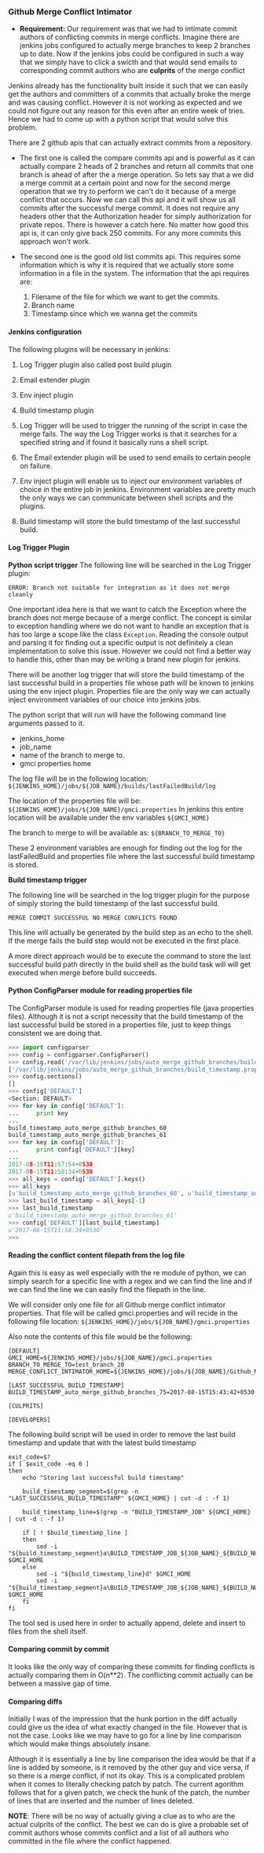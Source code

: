 ### Github Merge Conflict Intimator

- **Requirement:** Our requirement was that we had to intimate commit authors of conflicting 
commits in merge conflicts. Imagine there are jenkins jobs configured to actually merge branches to
 keep 2 branches up to date. Now if the jenkins jobs could be configured in such a way that we
  simply have to click a swicth and that would send emails to corresponding commit authors who are
   **culprits** of the merge conflict

Jenkins already has the functionality built inside it such that we can easily get the authors and
committers of a commits that actually broke the merge and was causing conflict. However it is not working as expected and we could not figure out any reason for this even after an entire week of tries. Hence we had to come up with a python script that would solve this problem. 

There are 2 github apis that can actually extract commits from a repository.

- The first one is called the compare commits api and is powerful as it can actually compare 2 heads of 2 branches and return all commits that one branch is ahead of after the a merge operation. So lets say that a we did a merge commit at a certain point and now for the second merge operation that we try to perform we can't do it because of a merge conflict that occurs. Now we can call this api and it will show us all commits after the successful merge commit. It does not require any headers other that the Authorization header for simply authorization for private repos. There is however a catch here. No matter how good this api is, it can only give back 250 commits. For any more commits this approach won't work.

- The second one is the good old list commits api. This requires some information which is why it is required that we actually store some information in a file in the system. The information that the api requires are:
    1. Filename of the file for which we want to get the commits.  
    2. Branch name
    3. Timestamp since which we wanna get the commits
    
#### Jenkins configuration

The following plugins will be necessary in jenkins:
1. Log Trigger plugin also called post build plugin
2. Email extender plugin
3. Env inject plugin
4. Build timestamp plugin

1. Log Trigger will be used to trigger the running of the script in case the merge fails. The way the Log Trigger works is that it searches for a specified string and if found it basically runs a shell script.
2. The Email extender plugin will be used to send emails to certain people on failure.
3. Env inject plugin will enable us to inject our environment variables of choice in the entire job in jenkins. Environment variables are pretty much the only ways we can communicate between shell scripts and the plugins.
4. Build timestamp will store the build timestamp of the last successful build. 

#### Log Trigger Plugin

**Python script trigger**
The following line will be searched in the Log Trigger plugin:

`ERROR: Branch not suitable for integration as it does not merge cleanly`

One important idea here is that we want to catch the Exception where the branch does not merge because of a merge conflict. The concept is similar to exception handling where we do not want to handle an exception that is has too large a scope like the class `Exception`. Reading the console output and parsing it for finding out a specific output is not definitely a clean implementation to solve this issue. However we could not find a better way to handle this, other than may be writing a brand new plugin for jenkins.

There will be another log trigger that will store the build timestamp of the last successful build in a properties file whose path will be known to jenkins using the env inject plugin. Properties file are the only way we can actually inject environment variables of our choice into jenkins jobs.

The python script that will run will have the following command line arguments passed to it.
- jenkins_home
- job_name
- name of the branch to merge to.
- gmci properties home

The log file will be in the following location:
`${JENKINS_HOME}/jobs/${JOB_NAME}/builds/lastFailedBuild/log`

The location of the properties file will be:
`${JENKINS_HOME}/jobs/${JOB_NAME}/gmci.properties`
In jenkins this entire location will be available under the env variables
`${GMCI_HOME}`

The branch to merge to will be available as:
`${BRANCH_TO_MERGE_TO}`

These 2 environment variables are enough for finding out the log for the lastFailedBuild and properties file where the last successful build timestamp is stored.

**Build timestamp trigger**

The following line will be searched in the log trigger plugin for the purpose of simply storing the build timestamp of the last successful build. 

`MERGE COMMIT SUCCESSFUL NO MERGE CONFLICTS FOUND`

This line will actually be generated by the build step as an echo to the shell. If the merge fails the build step would not be executed in the first place.

A more direct approach would be to execute the command to store the last successful build path directly in the build shell as the build task will will get executed when merge before build succeeds.

#### Python ConfigParser module for reading properties file

The ConfigParser module is used for reading properties file (java properties files). Although it is not a script necessity that the build timestamp of the last successful build be stored in a properties file, just to keep things consistent we are doing that.

```python
>>> import configparser
>>> config = configparser.ConfigParser()
>>> config.read('/var/lib/jenkins/jobs/auto_merge_github_branches/build_timestamp.properties')
['/var/lib/jenkins/jobs/auto_merge_github_branches/build_timestamp.properties']
>>> config.sections()
[]
>>> config['DEFAULT']
<Section: DEFAULT>
>>> for key in config['DEFAULT']:
...     print key
... 
build_timestamp_auto_merge_github_branches_60
build_timestamp_auto_merge_github_branches_61
>>> for key in config['DEFAULT']:
...     print config['DEFAULT'][key]
... 
2017-08-15T11:57:54+0530
2017-08-15T11:58:34+0530
>>> all_keys = config['DEFAULT'].keys()
>>> all_keys
[u'build_timestamp_auto_merge_github_branches_60', u'build_timestamp_auto_merge_github_branches_61']
>>> last_build_timestamp = all_keys[-1]
>>> last_build_timestamp
u'build_timestamp_auto_merge_github_branches_61'
>>> config['DEFAULT'][last_build_timestamp]
u'2017-08-15T11:58:34+0530'
>>> 
```
#### Reading the conflict content filepath from the log file

Again this is easy as well especially with the re module of python, we can simply search for a specific line with a regex and we can find the line and if we can find the line we can easily find the filepath in the line.

We will consider only one file for all Github merge conflict intimator properties. That file will be called gmci.properties and will recide in the following file location:
`${JENKINS_HOME}/jobs/${JOB_NAME}/gmci.properties`

Also note the contents of this file would be the following:
```buildoutcfg
[DEFAULT]
GMCI_HOME=${JENKINS_HOME}/jobs/${JOB_NAME}/gmci.properties
BRANCH_TO_MERGE_TO=test_branch_20
MERGE_CONFLICT_INTIMATOR_HOME=${JENKINS_HOME}/jobs/${JOB_NAME}/Github_Merge_Conflict_Intimator.py

[LAST_SUCCESSFUL_BUILD_TIMESTAMP]
BUILD_TIMESTAMP_auto_merge_github_branches_75=2017-08-15T15:43:42+0530

[CULPRITS]

[DEVELOPERS]

```

The following build script will be used in order to remove the last build timestamp and update that with the latest build timestamp

```commandline
exit_code=$?
if [ $exit_code -eq 0 ]
then
	echo "Storing last successful build timestamp"

	build_timestamp_segment=$(grep -n "LAST_SUCCESSFUL_BUILD_TIMESTAMP" ${GMCI_HOME} | cut -d : -f 1)

	build_timestamp_line=$(grep -n "BUILD_TIMESTAMP_JOB" ${GMCI_HOME} | cut -d : -f 1)
    
    if [ ! $build_timestamp_line ]
    then
    	sed -i "${build_timestamp_segment}a\BUILD_TIMESTAMP_JOB_${JOB_NAME}_${BUILD_NUMBER}=$BUILD_TIMESTAMP" $GMCI_HOME
    else
    	sed -i "${build_timestamp_line}d" $GMCI_HOME
    	sed -i "${build_timestamp_segment}a\BUILD_TIMESTAMP_JOB_${JOB_NAME}_${BUILD_NUMBER}=$BUILD_TIMESTAMP" $GMCI_HOME
    fi
fi

```

The tool sed is used here in order to actually append, delete and insert to files from the shell itself.

#### Comparing commit by commit

It looks like the only way of comparing these commits for finding conflicts is actually comparing them in O(n**2). The conflicting commit actually can be between a massive gap of time.

#### Comparing diffs

Initially I was of the impression that the hunk portion in the diff actually could give us the idea of what exactly changed in the file. However that is not the case. Looks like we may have to go for a line by line comparison which would make things absolutely insane.

Although it is essentially a line by line comparison the idea would be that if a line is added by someone, is it removed by the other guy and vice versa, if so there is a merge conflict, if not its okay. This is a complicated problem when it comes to literally checking patch by patch. The current agorithm follows that for a given patch, we check the hunk of the patch, the number of lines that are inserted and the number of lines deleted. 

**NOTE**: There will be no way of actually giving a clue as to who are the actual culprits of the conflict. The best we can do is give a probable set of commit authors whose commits conflict and a list of all authors who committed in the file where the conflict happened.
